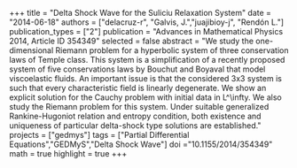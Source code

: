 +++
title = "Delta Shock Wave for the Suliciu Relaxation System"
date = "2014-06-18"
authors = ["delacruz-r", "Galvis, J.","juajibioy-j", "Rendón L."]
publication_types = ["2"]
publication = "Advances in Mathematical Physics 2014, Article ID 354349"
selected = false
abstract = "We study the one-dimensional Riemann problem for a hyperbolic system of three conservation laws of Temple class. This system is a simplification of a recently proposed system of five conservations laws by Bouchut and Boyaval that model viscoelastic fluids. An important issue is that the considered 3x3 system is such that every characteristic field is linearly degenerate. We show an explicit solution for the Cauchy problem with initial data in L^\infty. We also study the Riemann problem for this system. Under suitable generalized Rankine-Hugoniot relation and entropy condition, both existence and uniqueness of particular delta-shock type solutions are established."
projects = ["gedmys"]
tags = ["Partial Differential Equations","GEDMyS","Delta Shock Wave"]
doi ="10.1155/2014/354349"
math = true
highlight = true
+++

